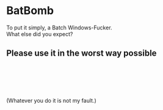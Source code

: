 # BatBomb
To put it simply, a Batch Windows-Fucker.<br>
What else did you expect?
## Please use it in the worst way possible
<br><br><br><br><br>(Whatever you do it is not my fault.)
